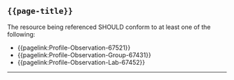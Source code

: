 ## `{{page-title}}`

The resource being referenced SHOULD conform to at least one of the following:

- {{pagelink:Profile-Observation-67521}}
- {{pagelink:Profile-Observation-Group-67431}}
- {{pagelink:Profile-Observation-Lab-67452}}

---